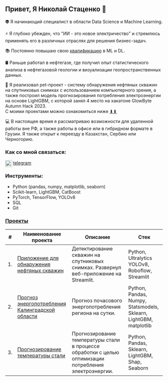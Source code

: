 ## Привет, Я Николай Стаценко 👋

👽 Я начинающий специалист в области Data Science и Machine Learning.  

⚡ Я глубоко убежден, что "ИИ - это новое электричество" и стремлюсь применять его в различных отраслях для решения бизнес-задач.  

📚 Постоянно повышаю свою [квалификацию](https://drive.google.com/drive/folders/1wb1PHOdPDOg4V4RoB-mqDSCkgA_jYGlb?usp=sharing) в ML и DL.  

🛢 Раньше работал в нефтегазе, где получил опыт статистического анализа в нефтегазовой геологии и визуализации геопространственных данных.  

🔭 Я реализовал pet-проект - систему обнаружения нефтяных скважин на спутниковых снимках с использованием компьютерного зрения, а также построил модель прогнозирования потребления электроэнергии на основе LightGBM, с которой занял 4 место на хакатоне GlowByte Autumn Hack 2023.   
С моими проектами можно ознакомиться ниже [⬇⬇](https://github.com/statsenko-na#проекты)  

💻 В настоящее время я рассматриваю возможности для удаленной работы вне РФ, а также работы в офисе или в гибридном формате в Грузии. Я также открыт к переезду в Казахстан, Сербию или Черногорию.  

### Как со мной связаться:
<a href="https://t.me/statsenko"><img align="left" alt="statsenko | Telegram" width="22px" src="https://upload.wikimedia.org/wikipedia/commons/8/82/Telegram_logo.svg" /></a> [telegram](https://t.me/statsenko)

### Инструменты:
* Python (pandas, numpy, matplotlib, seaborn)
* Scikit-learn, LightGBM, CatBoost
* PyTorch, TensorFlow, YOLOv8
* SQL
* Git

### [Проекты](https://github.com/statsenko-na/Projects)
| #    | Наименование проекта                | Описание                                                     | Стек                                                         |
| ---- | ------------------------------------------------------------ | ------------------------------------------------------------ | ------------------------------------------------------------ |
| 1.   | [Приложение для обнаружения нефтяных скважин](https://github.com/statsenko-na/well-detector-yolov8) |Детектирование скважин на спутниковых снимках. Развернул веб-приложение на Streamlit. | Python, Ultralytics YOLOv8, Roboflow, Streamlit  |
| 2.   | [Прогноз энергопотребления Калинградской области](https://github.com/statsenko-na/Projects/tree/main/Kaliningrad%20energy) | Прогноз почасового энергопотребления региона на сутки. | Python, Pandas, Numpy, Statsmodels, Sklearn, LightGBM, matplotlib |
| 3.   | [Прогнозирование температуры стали](https://github.com/statsenko-na/Projects/tree/main/Steel%20temperature) | Прогнозирование температуры стали в процессе обработки с целью оптимизации потребления электроэнергии.  | Python, Pandas, Sklearn, LightGBM, Shap, Seaborn |



<!--
**statsenko-na/statsenko-na** is a ✨ _special_ ✨ repository because its `README.md` (this file) appears on your GitHub profile.

Here are some ideas to get you started:

- 🔭 I’m currently working on ...
- 🌱 I’m currently learning ...
- 👯 I’m looking to collaborate on ...
- 🤔 I’m looking for help with ...
- 💬 Ask me about ...
- 📫 How to reach me: ...
- 😄 Pronouns: ...
- ⚡ Fun fact: ...
-->
